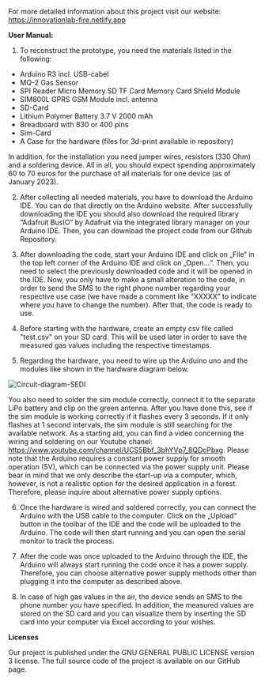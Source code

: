 For more detailed information about this project visit our website: https://innovationlab-fire.netlify.app

**User Manual:**

1) To reconstruct the prototype, you need the materials listed in the following:

- Arduino R3 incl. USB-cabel
- MQ-2 Gas Sensor
- SPI Reader Micro Memory SD TF Card Memory Card Shield Module
- SIM800L GPRS GSM Module incl. antenna
- SD-Card
- Lithium Polymer Battery 3.7 V 2000 mAh
- Breadboard with 830 or 400 pins
- Sim-Card
- A Case for the hardware	(files for 3d-print available in repository)	

In addition, for the installation you need jumper wires, resistors (330 Ohm) and a soldering device. All in all, you should expect spending approximately 60 to 70 euros for the purchase of all materials for one device (as of January 2023).

2) After collecting all needed materials, you have to download the Arduino IDE. You can do that directly on the Arduino website. After successfully downloading the IDE you should also download the required library “Adafruit BusIO” by Adafruit via the integrated library manager on your Arduino IDE. Then, you can download the project code from our Github Repository.

3) After downloading the code, start your Arduino IDE and click on „File“ in the top left corner of the Arduino IDE and click on „Open…“. Then, you need to select the previously downloaded code and it will be opened in the IDE. Now, you only have to make a small alteration to the code, in order to send the SMS to the right phone number regarding your respective use case (we have made a comment like “XXXXX” to indicate where you have to change the number). After that, the code is ready to use.

4) Before starting with the hardware, create an empty csv file called "test.csv" on your SD card. This will be used later in order to save the measured gas values including the respective timestamps.

5) Regarding the hardware, you need to wire up the Arduino uno and the modules like shown in the hardware diagram below.

![Circuit-diagram-SEDI](https://user-images.githubusercontent.com/123488476/214719107-5ce79ffe-ec6f-48b8-acec-61978ea5e815.jpg)

You also need to solder the sim module correctly, connect it to the separate LiPo battery and clip on the green antenna. After you have done this, see if the sim module is working correctly if it flashes every 3 seconds. If it only flashes at 1 second intervals, the sim module is still searching for the available network. As a starting aid, you can find a video concerning the wiring and soldering on our Youtube chanel: https://www.youtube.com/channel/UCS5Bbf_3bhYVp7_8QDcPbxg. Please note that the Arduino requires a constant power supply for smooth operation (5V), which can be connected via the power supply unit. Please bear in mind that we only describe the start-up via a computer, which, however, is not a realistic option for the desired application in a forest. Therefore, please inquire about alternative power supply options.

6) Once the hardware is wired and soldered correctly, you can connect the Arduino with the USB cable to the computer. Click on the „Upload“ button in the toolbar of the IDE and the code will be uploaded to the Arduino. The code will then start running and you can open the serial monitor to track the process.

7) After the code was once uploaded to the Arduino through the IDE, the Arduino will always start running the code once it has a power supply. Therefore, you can choose alternative power supply methods other than plugging it into the computer as described above.

8) In case of high gas values in the air, the device sends an SMS to the phone number you have specified. In addition, the measured values are stored on the SD card and you can visualize them by inserting the SD card into your computer via Excel according to your wishes.

**Licenses**

Our project is published under the GNU GENERAL PUBLIC LICENSE version 3 license. The full source code of the project is available on our GitHub page.
